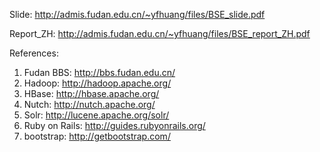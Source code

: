 Slide:
http://admis.fudan.edu.cn/~yfhuang/files/BSE_slide.pdf

Report_ZH:
http://admis.fudan.edu.cn/~yfhuang/files/BSE_report_ZH.pdf

References:
1. Fudan BBS: http://bbs.fudan.edu.cn/
2. Hadoop: http://hadoop.apache.org/
3. HBase: http://hbase.apache.org/
4. Nutch: http://nutch.apache.org/
5. Solr: http://lucene.apache.org/solr/
6. Ruby on Rails: http://guides.rubyonrails.org/
7. bootstrap: http://getbootstrap.com/